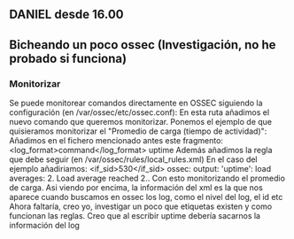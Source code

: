 ## DANIEL desde 16.00
## Bicheando un poco ossec (Investigación, no he probado si funciona)
### Monitorizar

Se puede monitorear comandos directamente en OSSEC siguiendo la configuración (en /var/ossec/etc/ossec.conf):
En esta ruta añadimos el nuevo comando que queremos monitorizar.
Ponemos el ejemplo de que quisieramos monitorizar el "Promedio de carga (tiempo de actividad)":
Añadimos en el fichero mencionado antes este fragmento:
  <localfile>
      <log_format>command</log_format>
      <command>uptime</command>
  </localfile>
Además añadimos la regla que debe seguir (en /var/ossec/rules/local_rules.xml)
En el caso del ejemplo añadiriamos:
  <rule id="100101" level="7" ignore="7200">
    <if_sid>530</if_sid>
    <match>ossec: output: 'uptime': </match>
    <regex>load averages: 2.</regex>
    <description>Load average reached 2..</description>
</rule>
Con esto monitorizando el promedio de carga.
Asi viendo por encima, la información del xml es la que nos aparece cuando buscamos en ossec los log, como el nivel del log, el id etc
Ahora faltaría, creo yo, investigar un poco que etiquetas existen y como funcionan las reglas.
Creo que al escribir uptime debería sacarnos la información del log

